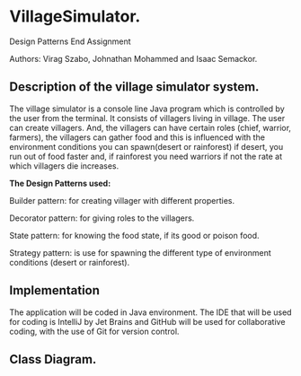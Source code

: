 # VillageSimulator.
Design Patterns End Assignment

Authors: Virag Szabo, Johnathan Mohammed and Isaac Semackor.

## **Description of the village simulator system**.

The village simulator is a console line Java program which is controlled by the user from the terminal. It consists of villagers living in village. The user can create villagers. And, the villagers can have certain roles (chief, warrior, farmers), the villagers can gather food and this is influenced with the environment conditions you can spawn(desert or rainforest) if desert, you run out of food faster and, if rainforest you need warriors if not the rate at which villagers die increases.

**The Design Patterns used:**

Builder pattern: for creating villager with different properties.

Decorator pattern: for giving roles to the villagers. 

State pattern: for knowing the food state, if its good or poison food.

Strategy pattern: is use for spawning the different type of environment conditions (desert or rainforest).

## **Implementation**

The application will be coded in Java environment. The IDE that will be used for coding is IntelliJ by Jet Brains and GitHub will be used for collaborative coding, with the use of Git for version control.

## **Class Diagram.**

